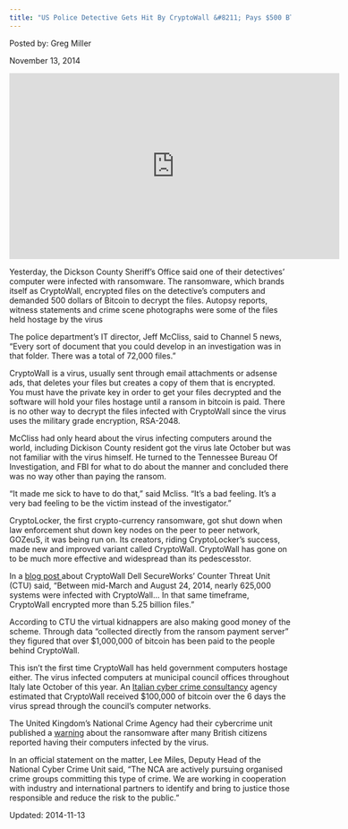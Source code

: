 ```yaml
---
title: "US Police Detective Gets Hit By CryptoWall &#8211; Pays $500 BTC Ransom"
---
```


Posted by: Greg Miller

<span>November 13, 2014</span>

<p><iframe src="http://launch.newsinc.com/?type=VideoPlayer/Single&amp;widgetId=1&amp;trackingGroup=69016&amp;siteSection=ndn&amp;videoId=28142084&amp;playlistId=15138" width="590" height="332" frameborder="no" marginwidth="0" marginheight="0" scrolling="no"></iframe></p>
<p>Yesterday, the Dickson County Sheriff&#8217;s Office said one of their detectives’ computer were infected with ransomware. The ransomware, which brands itself as CryptoWall, encrypted files on the detective&#8217;s computers and demanded 500 dollars of Bitcoin to decrypt the files. Autopsy reports, witness statements and crime scene photographs were some of the files held hostage by the virus</p>
<p>The police department’s IT director, Jeff McCliss, said to Channel 5 news, &#8220;Every sort of document that you could develop in an investigation was in that folder. There was a total of 72,000 files.”</p>
<p>CryptoWall is a virus, usually sent through email attachments or adsense ads, that deletes your files but creates a copy of them that is encrypted. You must have the private key in order to get your files decrypted and the software will hold your files hostage until a ransom in bitcoin is paid. There is no other way to decrypt the files infected with CryptoWall since the virus uses the military grade encryption, RSA-2048.</p>
<p>McCliss had only heard about the virus infecting computers around the world, including Dickison County resident got the virus late October but was not familiar with the virus himself. He turned to the Tennessee Bureau Of Investigation, and FBI for what to do about the manner and concluded there was no way other than paying the ransom.</p>
<p>&#8220;It made me sick to have to do that,” said Mcliss. &#8220;It&#8217;s a bad feeling. It&#8217;s a very bad feeling to be the victim instead of the investigator.”</p>
<p>CryptoLocker, the first crypto-currency ransomware, got shut down when law enforcement shut down key nodes on the peer to peer network, GOZeuS, it was being run on. Its creators, riding CryptoLocker’s success, made new and improved variant called CryptoWall. CryptoWall has gone on to be much more effective and widespread than its pedescesstor.</p>
<p>In a <a href="http://www.secureworks.com/cyber-threat-intelligence/threats/cryptowall-ransomware/">blog post </a>about CryptoWall Dell SecureWorks’ Counter Threat Unit (CTU) said, “Between mid-March and August 24, 2014, nearly 625,000 systems were infected with CryptoWall&#8230; In that same timeframe, CryptoWall encrypted more than 5.25 billion files.”</p>
<p>According to CTU the virtual kidnappers are also making good money of the scheme. Through data “collected directly from the ransom payment server” they figured that over $1,000,000 of bitcoin has been paid to the people behind CryptoWall.</p>
<p>This isn’t the first time CryptoWall has held government computers hostage either. The virus infected computers at municipal council offices throughout Italy late October of this year. An <a href="http://www.difob.it/">Italian cyber crime consultancy</a> agency estimated that CryptoWall received $100,000 of bitcoin over the 6 days the virus spread through the council&#8217;s computer networks.</p>
<p>The United Kingdom’s National Crime Agency had their cybercrime unit published a <a href="http://www.nationalcrimeagency.gov.uk/news/256-alert-mass-spamming-event-targeting-uk-computer-users">warning</a> about the ransomware after many British citizens reported having their computers infected by the virus.</p>
<p>In an official statement on the matter, Lee Miles, Deputy Head of the National Cyber Crime Unit said, &#8220;The NCA are actively pursuing organised crime groups committing this type of crime. We are working in cooperation with industry and international partners to identify and bring to justice those responsible and reduce the risk to the public.&#8221;</p>

Updated: 2014-11-13
    
